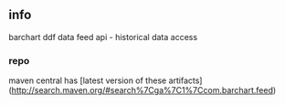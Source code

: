<!--

    Copyright (C) 2011-2012 Barchart, Inc. <http://www.barchart.com/>

    All rights reserved. Licensed under the OSI BSD License.

    http://www.opensource.org/licenses/bsd-license.php

-->
## info

barchart ddf data feed api - historical data access

### repo

maven central has
[latest version of these artifacts]
(http://search.maven.org/#search%7Cga%7C1%7Ccom.barchart.feed)
